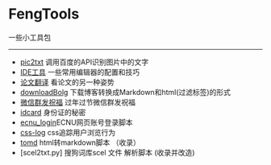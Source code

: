 # FengTools
一些小工具包

--------------------
* [pic2txt](/pic2txt) 调用百度的API识别图片中的文字
* [IDE工具](/IDE工具) 一些常用编辑器的配置和技巧
* [论文翻译](/论文翻译) 看论文的另一种姿势
* [downloadBolg](/downBolg) 下载博客转换成Markdown和html(过滤标签)的形式
* [微信群发祝福](/微信群发祝福) 过年过节微信群发祝福
* [idcard](/idcard) 身份证的秘密
* [ecnu_login](/ecnu_login)ECNU网页账号登录脚本
* [css-log](/css-log) css追踪用户浏览行为
* [tomd](/tomd) html转markdown脚本 （收录）
* [scel2txt.py] 搜狗词库scel 文件 解析脚本 (收录并改造)